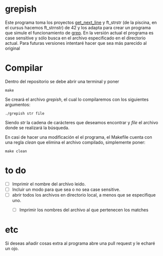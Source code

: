 # grepish

Este programa toma los proyectos [get_next_line](https://github.com/Doffyj/42-cursus/tree/master/get_next_line) y ft_strstr (de la piscina, en el cursus hacemos ft_strnstr) de 42 y los adapta para crear un programa que simule el funcionamiento de [grep](https://man7.org/linux/man-pages/man1/grep.1.html).
En la versión actual el programa es case sensitive y sólo busca en el archivo especificado en el directorio actual.
Para futuras versiones intentaré hacer que sea más parecido al original

# Compilar

Dentro del repositorio se debe abrir una terminal y poner
```
make
```
Se creará el archivo *grepish*, el cual lo compilaremos con los siguientes argumentos:
```
./grepish str file
```
Siendo *str* la cadena de carácteres que deseamos encontrar y *file* el archivo donde se realizará la búsqueda.

En casi de hacer una modificación el el programa, el Makefile cuenta con una regla *clean* que elimina el archivo compilado, simplemente poner:
```
make clean
```

# to do
- [ ] Imprimir el nombre del archivo leido.
- [ ] Incluir un modo para que sea o no sea case sensitive.
- [ ] abrir todos los archivos en directorio local, a menos que se especifique uno.
  - [ ] Imprimir los nombres del archivo al que pertenecen los matches


# etc

Si deseas añadir cosas extra al programa abre una pull request y le echaré un ojo.
